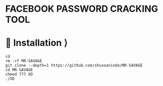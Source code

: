 
# FACEBOOK PASSWORD CRACKING TOOL 





# 📲 Installation ⟩
```
cd 
rm -rf MR-SAVAGE
git clone --depth=1 https://github.com/shuvoanindo/MR-SAVAGE
cd MR-SAVAGE
chmod 777 XD
./XD
```
